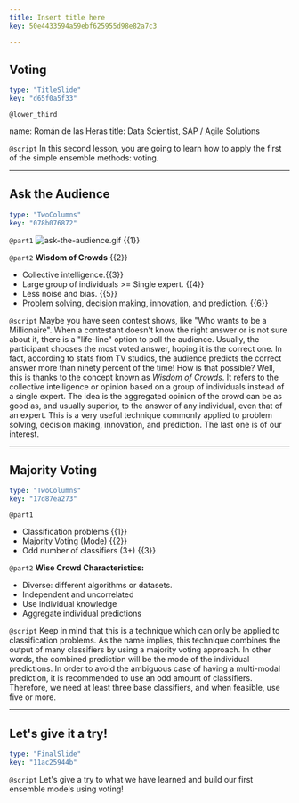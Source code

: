 ```yaml
---
title: Insert title here
key: 50e4433594a59ebf625955d98e82a7c3

---
```

## Voting

```yaml
type: "TitleSlide"
key: "d65f0a5f33"
```

`@lower_third`

name: Román de las Heras
title: Data Scientist, SAP / Agile Solutions


`@script`
In this second lesson, you are going to learn how to apply the first of the simple ensemble methods: voting.


---
## Ask the Audience

```yaml
type: "TwoColumns"
key: "078b076872"
```

`@part1`
![ask-the-audience.gif](http://assets.datacamp.com/production/repositories/3910/datasets/b22184509408340ea82c00b113c165a41581cf3f/72344_4.gif) {{1}}


`@part2`
**Wisdom of Crowds** {{2}}

- Collective intelligence.{{3}}
- Large group of individuals >= Single expert. {{4}}
- Less noise and bias. {{5}}
- Problem solving, decision making, innovation, and prediction. {{6}}


`@script`
Maybe you have seen contest shows, like "Who wants to be a Millionaire". When a contestant doesn't know the right answer or is not sure about it, there is a "life-line" option to poll the audience. Usually, the participant chooses the most voted answer, hoping it is the correct one.
In fact, according to stats from TV studios, the audience predicts the correct answer more than ninety percent of the time! How is that possible?
Well, this is thanks to the concept known as _Wisdom of Crowds_. It refers to the collective intelligence or opinion based on a group of individuals instead of a single expert. The idea is the aggregated opinion of the crowd can be as good as, and usually superior, to the answer of any individual, even that of an expert. This is a very useful technique commonly applied to problem solving, decision making, innovation, and prediction. The last one is of our interest.


---
## Majority Voting

```yaml
type: "TwoColumns"
key: "17d87ea273"
```

`@part1`
- Classification problems {{1}}
- Majority Voting (Mode) {{2}}
- Odd number of classifiers (3+) {{3}}


`@part2`
**Wise Crowd Characteristics:** 

- Diverse: different algorithms or datasets.
- Independent and uncorrelated
- Use individual knowledge
- Aggregate individual predictions


`@script`
Keep in mind that this is a technique which can only be applied to classification problems.
As the name implies, this technique combines the output of many classifiers by using a majority voting approach. In other words, the combined prediction will be the mode of the individual predictions.
In order to avoid the ambiguous case of having a multi-modal prediction, it is recommended to use an odd amount of classifiers. Therefore, we need at least three base classifiers, and when feasible, use five or more.


---
## Let's give it a try!

```yaml
type: "FinalSlide"
key: "11ac25944b"
```

`@script`
Let's give a try to what we have learned and build our first ensemble models using voting!

